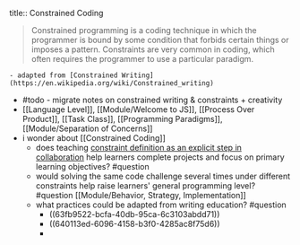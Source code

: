 title:: Constrained Coding
> Constrained programming is a coding technique in which the programmer is bound by some condition that forbids certain things or imposes a pattern. Constraints are very common in coding, which often requires the programmer to use a particular paradigm.

	- adapted from [Constrained Writing](https://en.wikipedia.org/wiki/Constrained_writing)
- #todo - migrate notes on constrained writing & constraints + creativity
- [[Language Level]], [[Module/Welcome to JS]], [[Process Over Product]], [[Task Class]], [[Programming Paradigms]], [[Module/Separation of Concerns]]
- i wonder about [[Constrained Coding]]
	- does teaching [constraint definition as an explicit step in collaboration](https://github.com/DeNepo/planning-and-collaborating/blob/main/03-constraints.md) help learners complete projects and focus on primary learning objectives? #question
	- would solving the same code challenge several times under different constraints help raise learners' general programming level? #question [[Module/Behavior, Strategy, Implementation]]
	- what practices could be adapted from writing education? #question
		- ((63fb9522-bcfa-40db-95ca-6c3103abdd71))
		- ((640113ed-6096-4158-b3f0-4285ac8f75d6))
		-
